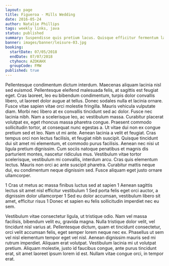 ```yaml
---
layout: page
title: Figueroa - Mills Wedding
date: 2016-05-24
author: Natalie Phillips
tags: weekly links, java
status: published
summary: Suspendisse quis pretium lacus. Quisque efficitur fermentum lacus, non.
banner: images/banner/leisure-03.jpg
booking:
  startDate: 07/05/2018
  endDate: 07/07/2018
  ctyhocn: AZOKAHX
  groupCode: FMW
published: true
---
```

Pellentesque condimentum dictum interdum. Maecenas aliquam lacinia nisl sed euismod. Pellentesque eleifend malesuada felis, at sagittis est feugiat eget. Cras laoreet, leo eu bibendum condimentum, turpis dolor convallis libero, ut laoreet dolor augue at tellus. Donec sodales nulla et lacinia ornare. Fusce vitae sapien vitae orci molestie fringilla. Mauris vehicula vulputate diam. Morbi nec libero at ex convallis tincidunt sed ac dolor. Fusce nec lacinia nibh.
Nam a scelerisque leo, ac vestibulum massa. Curabitur placerat volutpat ex, eget rhoncus massa pharetra congue. Praesent commodo sollicitudin tortor, at consequat nunc egestas a. Ut vitae dui non ex congue pretium sed et leo. Nam ut mi ante. Aenean lacinia a velit et feugiat. Cras tempus orci non lectus facilisis, et feugiat nibh suscipit. Quisque tincidunt dui sit amet mi elementum, et commodo purus facilisis. Aenean nec nisi ut ligula pretium dignissim. Cum sociis natoque penatibus et magnis dis parturient montes, nascetur ridiculus mus. Vestibulum vitae tortor scelerisque, vestibulum mi convallis, interdum arcu. Cras quis elementum lectus. Mauris non orci ac ante suscipit pharetra. Curabitur mattis neque dui, eu condimentum neque dignissim sed. Fusce aliquam eget justo ornare ullamcorper.

1 Cras ut metus ac massa finibus luctus sed at sapien
1 Aenean sagittis lectus sit amet nisl efficitur vestibulum
1 Sed porta felis eget orci auctor, a dignissim dolor ullamcorper
1 Sed eu dolor accumsan, vestibulum libero sit amet, efficitur risus
1 Donec et sapien eu felis sollicitudin imperdiet nec eu sem.

Vestibulum vitae consectetur ligula, ut tristique odio. Nam vel massa facilisis, bibendum velit eu, gravida magna. Nulla tristique dolor velit, vel tincidunt nisl varius at. Pellentesque dictum, quam et tincidunt consectetur, orci velit accumsan felis, eget semper lorem neque nec ex. Phasellus ut sem vel nisl elementum tempor eget vel nisl. Aenean dignissim mauris sed mi rutrum imperdiet. Aliquam erat volutpat. Vestibulum lacinia mi ut volutpat pretium. Aliquam molestie, justo id faucibus congue, ante purus tincidunt erat, sit amet laoreet ipsum lorem id est. Nullam vitae congue orci, in tempor erat.
